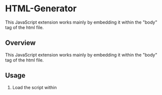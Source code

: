 # HTML-Generator
This JavaScript extension works mainly by embedding it within the "body" tag of the html file.

## Overview
This JavaScript extension works mainly by embedding it within the "body" tag of the html file.


## Usage
1. Load the script within <script> tag.
2. Write the following script in <script> tag.
composeElement(tag, type, name, cssText, input);


### *Description
* tag: It shows tag name like "h1", "p", "li", etc...

* type: It shows attribute name like class, id, etc...

* name: It shows class name, id name, etc...

* cssText: It can be set css by writing the text.

* input: It can be written the text you want to enter.

Published: 16th, Jul, 2023.

Developer / Copyright: Hirotoshi Uchida
